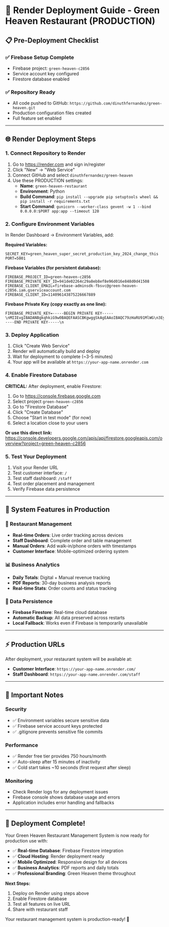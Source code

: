 # 🚀 Render Deployment Guide - Green Heaven Restaurant (PRODUCTION)

## 📋 Pre-Deployment Checklist

### ✅ Firebase Setup Complete
- Firebase project: `green-heaven-c2856` 
- Service account key configured
- Firestore database enabled

### ✅ Repository Ready  
- All code pushed to GitHub: `https://github.com/dinuthfernandez/green-heaven.git`
- Production configuration files created
- Full feature set enabled

---

## 🌐 Render Deployment Steps

### 1. Connect Repository to Render
1. Go to https://render.com and sign in/register
2. Click "New" → "Web Service"
3. Connect GitHub and select `dinuthfernandez/green-heaven`
4. Use these PRODUCTION settings:
   - **Name**: `green-heaven-restaurant`
   - **Environment**: Python
   - **Build Command**: `pip install --upgrade pip setuptools wheel && pip install -r requirements.txt`
   - **Start Command**: `gunicorn --worker-class gevent -w 1 --bind 0.0.0.0:$PORT app:app --timeout 120`

### 2. Configure Environment Variables
In Render Dashboard → Environment Variables, add:

**Required Variables:**
```
SECRET_KEY=green_heaven_super_secret_production_key_2024_change_this
PORT=5001
```

**Firebase Variables (for persistent database):**
```
FIREBASE_PROJECT_ID=green-heaven-c2856
FIREBASE_PRIVATE_KEY_ID=941de02264c29a8eb8ef8e96d016e848d0d41508
FIREBASE_CLIENT_EMAIL=firebase-adminsdk-fbsvc@green-heaven-c2856.iam.gserviceaccount.com
FIREBASE_CLIENT_ID=114096143875226667889
```

**Firebase Private Key (copy exactly as one line):**
```
FIREBASE_PRIVATE_KEY=-----BEGIN PRIVATE KEY-----\nMIIEvgIBADANBgkqhkiG9w0BAQEFAASCBKgwggSkAgEAAoIBAQC79zHaRU91MlWG\n3EyRTeuU7ymMq6EOZ4LCIF553GsM0mc2WGGrrm3R1Vg6/2k/zWXdR1p0SkmrXV+O\nsofQ3G1rBNXnUz0ZkHRauaDsy3DmV0TzMbXFTuRGngtz4qu8CQvQqA+twoSyOKFk\nbsa0BFHGAlfnexiHbQdMVhmrmHbw7y94Zpy8TET+qfzeiZG/IEuzObcKGZiUwcYD\nwHnq+EHS0QpaLUDg+Yb0TJbEBt/8iZrQuiuSeCeCQLXjMRZauxDkuNVG2LiULRbl\nek2UY83p1oyIPh0PZ67Gq1ZxmLkVxg61vLzt7+abLJ4qbEoIEbuOq0/AoAeP1wk4\nx17JborZAgMBAAECggEABJCi46qiKaLX9c8rX+FwOrazpmCaG0vmkdLjhuehK1d/\n0LYFFzxeNLkO+PQ9InxmGfsfgAQFQoKhYIlgjleQI7sWe9U0CzpZWd7r9A99aQBO\nr4fyFde0gd+MQFuaSqLyNPZwvQpXzfrdacXdkKX4AdkkOLFVZB9nTJ9DS9bUPd+Y\n4kj8vtLAVoJGfeoxbJFk2tPQCgOZzbzsIYlUQhi/VaFs9qePn2MqdB5gFNW3stgt\nPMTRnDq4rNuRNIvfQZFeguIcmTsppCmshho0PSQVK/aU116OaSWBk3PmP4CAkpMB\n18Jc3sA8jxyM1rqRpAiBlreLZphM1Wp+hcCk1s2I4QKBgQD6qoHBvnBb5wvT/hhZ\ny6KyiDLEcl8xdgUWr/00pbXSD/TdSdtjIM7xAFKnS/qQo7NWZGmEa0uP9vF6L7ah\n2oe8KeTeV3A8oJy6Qvk1UVw3O3Xuvq/3fixEU6/LnaH4EklKOXJGYHl4yrg7bDe/\nUSi+NHLheXh82JwiUPa8QpqZ6QKBgQC/9yE4uiVrnJ0fRKXKavFwcKrz8H88Nb2t\n1HkNV7DZCLoglfcf0t+zTPjdp4MPcY/c3g03YtMNTE1I87qxpT7sPXdQ5NCoAFDn\notA8uZS1AALMSz2Np3D4wibVA9JT88TBqP7KnwJVYAKl6bP4xLwYieE8pQUqd4Ri\nIAaU7Z/jcQKBgQDv5jOdOyfJrQxy7WJcvjmN6C++Nz/H1I32MqSAuH+U9VSCXOcs\nrf+gQ5DXMC40M5e1fRBHfXCp7csaB4Qgz0bM3MN/z+tI+uZElUhwsNcyvSOXRMSg\ndw7irb03gDu9cbLW6Lfnhvl6k3lS1bVc0s3Ni+DOzjR0N9LmPNqHPq870QKBgC4A\ncdSfPwJnuHtavwQf1pXkWgM1Gbh7BGZYqV2aKwYHglr2tQ7KQNM92dF8J/sWcqwy\nBibEpuDj7Q1TYuTZPZftLt+SxbHMyZaIvLAgpNMvGnyMd0av3nGuTRH05X06yGbE\nMbKqoiuFY30Q4RD3TD/xIqmevfssQuwk0o7z1sHxAoGBAM2Fd3onRKeGTUMcN2cq\nziyyuQH3ifVaWz7ULK6a0vSZgmIPWjBvYrCpLKWpy/rJlaP1t637oDxCuqrbbZ8Z\nKfO5ZaR8RderVh5BPVJdUI18HBh3Gern3zVAlq9rX+dwQFpFQ0QtFn8hpqihSqUZ\nxf2bhm8uJka8u0ltrdF9xxIV\n-----END PRIVATE KEY-----\n
```

### 3. Deploy Application
1. Click "Create Web Service" 
2. Render will automatically build and deploy
3. Wait for deployment to complete (~3-5 minutes)
4. Your app will be available at `https://your-app-name.onrender.com`

### 4. Enable Firestore Database
**CRITICAL:** After deployment, enable Firestore:

1. Go to https://console.firebase.google.com
2. Select project `green-heaven-c2856`
3. Go to "Firestore Database"
4. Click "Create Database"
5. Choose "Start in test mode" (for now)
6. Select a location close to your users

**Or use this direct link:**
https://console.developers.google.com/apis/api/firestore.googleapis.com/overview?project=green-heaven-c2856

### 5. Test Your Deployment
1. Visit your Render URL
2. Test customer interface: `/`
3. Test staff dashboard: `/staff`
4. Test order placement and management
5. Verify Firebase data persistence

---

## 🔧 System Features in Production

### 🎯 Restaurant Management
- **Real-time Orders**: Live order tracking across devices
- **Staff Dashboard**: Complete order and table management  
- **Manual Orders**: Add walk-in/phone orders with timestamps
- **Customer Interface**: Mobile-optimized ordering system

### 📊 Business Analytics
- **Daily Totals**: Digital + Manual revenue tracking
- **PDF Reports**: 30-day business analysis reports
- **Real-time Stats**: Order counts and status tracking

### 💾 Data Persistence
- **Firebase Firestore**: Real-time cloud database
- **Automatic Backup**: All data preserved across restarts
- **Local Fallback**: Works even if Firebase is temporarily unavailable

---

## ⚡ Production URLs

After deployment, your restaurant system will be available at:
- **Customer Interface**: `https://your-app-name.onrender.com/`
- **Staff Dashboard**: `https://your-app-name.onrender.com/staff`

---

## 🚨 Important Notes

### Security
- ✅ Environment variables secure sensitive data
- ✅ Firebase service account keys protected
- ✅ .gitignore prevents sensitive file commits

### Performance
- ✅ Render free tier provides 750 hours/month
- ✅ Auto-sleep after 15 minutes of inactivity
- ✅ Cold start takes ~10 seconds (first request after sleep)

### Monitoring
- Check Render logs for any deployment issues
- Firebase console shows database usage and errors
- Application includes error handling and fallbacks

---

## 🎉 Deployment Complete!

Your Green Heaven Restaurant Management System is now ready for production use with:

- ✅ **Real-time Database**: Firebase Firestore integration
- ✅ **Cloud Hosting**: Render deployment ready
- ✅ **Mobile Optimized**: Responsive design for all devices
- ✅ **Business Analytics**: PDF reports and daily totals
- ✅ **Professional Branding**: Green Heaven theme throughout

**Next Steps:**
1. Deploy on Render using steps above
2. Enable Firestore database
3. Test all features on live URL
4. Share with restaurant staff

Your restaurant management system is production-ready! 🚀